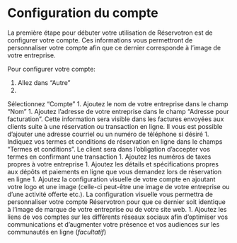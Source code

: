 # Configuration du compte


La première étape pour débuter votre utilisation de Réservotron est de configurer votre compte. Ces informations vous permettront de personnaliser votre compte afin que ce dernier corresponde à l’image de votre entreprise.

Pour configurer votre compte:

1. Allez dans “Autre”
1. 
Sélectionnez “Compte”
1. 
Ajoutez le nom de votre entreprise dans le champ “Nom”
1. 
Ajoutez l’adresse de votre entreprise dans le champ “Adresse pour facturation”. Cette information sera visible dans les factures envoyées aux clients suite à une réservation ou transaction en ligne. Il vous est possible d’ajouter une adresse courriel ou un numéro de téléphone si désiré
1. 
Indiquez vos termes et conditions de réservation en ligne dans le champs “Termes et conditions”. Le client sera dans l’obligation d’accepter vos termes en confirmant une transaction
1. 
Ajoutez les numéros de taxes propres à votre entreprise
1. 
Ajoutez les détails et spécifications propres aux dépôts et paiements en ligne que vous demandez lors de réservation en ligne
1. 
Ajoutez la configuration visuelle de votre compte en ajoutant votre logo et une image (celle-ci peut-être une image de votre entreprise ou d’une activité offerte etc.). La configuration visuelle vous permettra de personnaliser votre compte Réservotron pour que ce dernier soit identique à l’image de marque de votre entreprise ou de votre site web.
1. 
Ajoutez les liens de vos comptes sur les différents réseaux sociaux afin d’optimiser vos communications et d’augmenter votre présence et vos audiences sur les communautés en ligne (*facultatif*)
